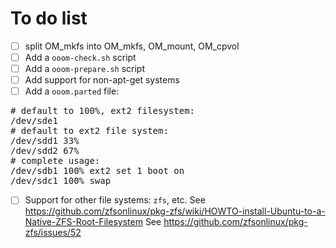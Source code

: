 To do list
==========

- [ ] split OM_mkfs into OM_mkfs, OM_mount, OM_cpvol
- [ ] Add a `ooom-check.sh` script
- [ ] Add a `ooom-prepare.sh` script
- [ ] Add support for non-apt-get systems
- [ ] Add a `ooom.parted` file:
<pre>
# default to 100%, ext2 filesystem:
/dev/sde1
# default to ext2 file system:
/dev/sdd1 33%
/dev/sdd2 67%
# complete usage:
/dev/sdb1 100% ext2 set 1 boot on
/dev/sdc1 100% swap
</pre>
- [ ] Support for other file systems: `zfs`, etc.
See https://github.com/zfsonlinux/pkg-zfs/wiki/HOWTO-install-Ubuntu-to-a-Native-ZFS-Root-Filesystem
See https://github.com/zfsonlinux/pkg-zfs/issues/52
